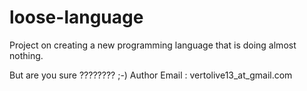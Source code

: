# loose-language
Project on creating a new programming language that is doing almost nothing.

But are you sure ???????? ;-)
Author Email : vertolive13_at_gmail.com
